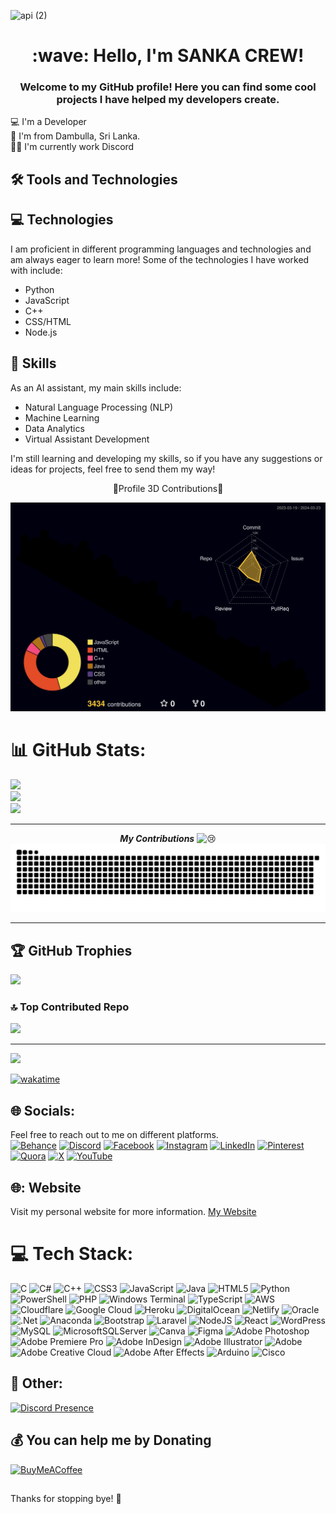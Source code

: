 <!-- ![mi perfil](https://res.cloudinary.com/superfolio/image/upload/v1620689979/68747470733a2f2f692e70696e696d672e636f6d2f6f726967696e616c732f63362f33332f63322f63363333633230656465383266306530636564376435373064626533613166332e676966_yjuh2s.gif) -->


<!-- ![api](https://github.com/sankalk/sankalk/assets/158070400/1c809c8a-0af0-46f7-a73e-61e3658c2732) -->

![api (2)](https://github.com/sankalk/sankalk/assets/158070400/c8a197f2-76fb-45dd-93ec-0127b762c20e)


<h1 align="center">:wave: Hello, I'm SANKA CREW!</center></h1>

<h3 align="center">Welcome to my GitHub profile! Here you can find some cool projects I have helped my developers create.</h3>

:computer: I'm a Developer <br>
:house_with_garden: I'm from Dambulla, Sri Lanka.<br>
👨‍💼 I'm currently work Discord <br>

## :hammer_and_wrench: Tools and Technologies

 ## :computer: Technologies

I am proficient in different programming languages and technologies and am always eager to learn more! Some of the technologies I have worked with include:

- Python
- JavaScript
- C++
- CSS/HTML
- Node.js

## :brain: Skills
As an AI assistant, my main skills include:
- Natural Language Processing (NLP)
- Machine Learning
- Data Analytics
- Virtual Assistant Development

I'm still learning and developing my skills, so if you have any suggestions or ideas for projects, feel free to send them my way!<br>

<div align="center">

<p>🔹Profile 3D Contributions🔹</p>

![](./profile-3d-contrib/profile-night-rainbow.svg)

</div>

# 📊 GitHub Stats:
![](https://github-readme-stats.vercel.app/api?username=sankalk&theme=radical&hide_border=false&include_all_commits=false&count_private=true)<br/>
![](https://github-readme-streak-stats.herokuapp.com/?user=sankalk&theme=radical&hide_border=false)<br/>
![](https://github-readme-stats.vercel.app/api/top-langs/?username=sankalk&theme=radical&hide_border=false&include_all_commits=false&count_private=true&layout=compact)

---

<div align="center">
  
***My Contributions*** <img src="https://fonts.gstatic.com/s/e/notoemoji/latest/1f622/512.gif" alt="😢" width="32" height="32"> <br>
<img src="https://raw.githubusercontent.com/sankalk/sankalk/output/snake.svg" alt="Snake animation" />
</div>

---

## 🏆 GitHub Trophies
![](https://github-profile-trophy.vercel.app/?username=sankalk&theme=radical&no-frame=false&no-bg=false&margin-w=4)

### 🔝 Top Contributed Repo
![](https://github-contributor-stats.vercel.app/api?username=sankalk&limit=5&theme=radical&combine_all_yearly_contributions=true)

---
[![](https://visitcount.itsvg.in/api?id=sankalk&icon=0&color=10)](https://visitcount.itsvg.in)

[![wakatime](https://wakatime.com/badge/user/018d535b-bfa6-4a14-b7e8-af0ffa6e870e.svg)](https://wakatime.com/@018d535b-bfa6-4a14-b7e8-af0ffa6e870e)

## 🌐 Socials:
Feel free to reach out to me on different platforms.<br>
[![Behance](https://img.shields.io/badge/Behance-1769ff?logo=behance&logoColor=white)](https://behance.net/sankacrew) [![Discord](https://img.shields.io/badge/Discord-%237289DA.svg?logo=discord&logoColor=white)](https://discord.gg/rkapD38Sad) [![Facebook](https://img.shields.io/badge/Facebook-%231877F2.svg?logo=Facebook&logoColor=white)](https://facebook.com/malithapiyumalsankalpa) [![Instagram](https://img.shields.io/badge/Instagram-%23E4405F.svg?logo=Instagram&logoColor=white)](https://instagram.com/malitha_p_sankalpa) [![LinkedIn](https://img.shields.io/badge/LinkedIn-%230077B5.svg?logo=linkedin&logoColor=white)](https://linkedin.com/in/malithapiyumal) [![Pinterest](https://img.shields.io/badge/Pinterest-%23E60023.svg?logo=Pinterest&logoColor=white)](https://pinterest.com/malithapiyumal) [![Quora](https://img.shields.io/badge/Quora-%23B92B27.svg?logo=Quora&logoColor=white)](https://quora.com/profile/Malitha-Piyumal-Sankalpa) [![X](https://img.shields.io/badge/X-black.svg?logo=X&logoColor=white)](https://x.com/Malitha_piyuma) [![YouTube](https://img.shields.io/badge/YouTube-%23FF0000.svg?logo=YouTube&logoColor=white)](https://youtube.com/@UCi_iSCxhm43xpT4TnlWorwQ)

## 🌐: Website

Visit my personal website for more information. [My Website](https://gmpsankalpa.xyz)

# 💻 Tech Stack:
![C](https://img.shields.io/badge/c-%2300599C.svg?style=for-the-badge&logo=c&logoColor=white) ![C#](https://img.shields.io/badge/c%23-%23239120.svg?style=for-the-badge&logo=csharp&logoColor=white) ![C++](https://img.shields.io/badge/c++-%2300599C.svg?style=for-the-badge&logo=c%2B%2B&logoColor=white) ![CSS3](https://img.shields.io/badge/css3-%231572B6.svg?style=for-the-badge&logo=css3&logoColor=white) ![JavaScript](https://img.shields.io/badge/javascript-%23323330.svg?style=for-the-badge&logo=javascript&logoColor=%23F7DF1E) ![Java](https://img.shields.io/badge/java-%23ED8B00.svg?style=for-the-badge&logo=openjdk&logoColor=white) ![HTML5](https://img.shields.io/badge/html5-%23E34F26.svg?style=for-the-badge&logo=html5&logoColor=white) ![Python](https://img.shields.io/badge/python-3670A0?style=for-the-badge&logo=python&logoColor=ffdd54) ![PowerShell](https://img.shields.io/badge/PowerShell-%235391FE.svg?style=for-the-badge&logo=powershell&logoColor=white) ![PHP](https://img.shields.io/badge/php-%23777BB4.svg?style=for-the-badge&logo=php&logoColor=white) ![Windows Terminal](https://img.shields.io/badge/Windows%20Terminal-%234D4D4D.svg?style=for-the-badge&logo=windows-terminal&logoColor=white) ![TypeScript](https://img.shields.io/badge/typescript-%23007ACC.svg?style=for-the-badge&logo=typescript&logoColor=white) ![AWS](https://img.shields.io/badge/AWS-%23FF9900.svg?style=for-the-badge&logo=amazon-aws&logoColor=white) ![Cloudflare](https://img.shields.io/badge/Cloudflare-F38020?style=for-the-badge&logo=Cloudflare&logoColor=white) ![Google Cloud](https://img.shields.io/badge/GoogleCloud-%234285F4.svg?style=for-the-badge&logo=google-cloud&logoColor=white) ![Heroku](https://img.shields.io/badge/heroku-%23430098.svg?style=for-the-badge&logo=heroku&logoColor=white) ![DigitalOcean](https://img.shields.io/badge/DigitalOcean-%230167ff.svg?style=for-the-badge&logo=digitalOcean&logoColor=white) ![Netlify](https://img.shields.io/badge/netlify-%23000000.svg?style=for-the-badge&logo=netlify&logoColor=#00C7B7) ![Oracle](https://img.shields.io/badge/Oracle-F80000?style=for-the-badge&logo=oracle&logoColor=white) ![.Net](https://img.shields.io/badge/.NET-5C2D91?style=for-the-badge&logo=.net&logoColor=white) ![Anaconda](https://img.shields.io/badge/Anaconda-%2344A833.svg?style=for-the-badge&logo=anaconda&logoColor=white) ![Bootstrap](https://img.shields.io/badge/bootstrap-%238511FA.svg?style=for-the-badge&logo=bootstrap&logoColor=white) ![Laravel](https://img.shields.io/badge/laravel-%23FF2D20.svg?style=for-the-badge&logo=laravel&logoColor=white) ![NodeJS](https://img.shields.io/badge/node.js-6DA55F?style=for-the-badge&logo=node.js&logoColor=white) ![React](https://img.shields.io/badge/react-%2320232a.svg?style=for-the-badge&logo=react&logoColor=%2361DAFB) ![WordPress](https://img.shields.io/badge/WordPress-%23117AC9.svg?style=for-the-badge&logo=WordPress&logoColor=white) ![MySQL](https://img.shields.io/badge/mysql-%2300000f.svg?style=for-the-badge&logo=mysql&logoColor=white) ![MicrosoftSQLServer](https://img.shields.io/badge/Microsoft%20SQL%20Server-CC2927?style=for-the-badge&logo=microsoft%20sql%20server&logoColor=white) ![Canva](https://img.shields.io/badge/Canva-%2300C4CC.svg?style=for-the-badge&logo=Canva&logoColor=white) ![Figma](https://img.shields.io/badge/figma-%23F24E1E.svg?style=for-the-badge&logo=figma&logoColor=white) ![Adobe Photoshop](https://img.shields.io/badge/adobe%20photoshop-%2331A8FF.svg?style=for-the-badge&logo=adobe%20photoshop&logoColor=white) ![Adobe Premiere Pro](https://img.shields.io/badge/Adobe%20Premiere%20Pro-9999FF.svg?style=for-the-badge&logo=Adobe%20Premiere%20Pro&logoColor=white) ![Adobe InDesign](https://img.shields.io/badge/Adobe%20InDesign-49021F?style=for-the-badge&logo=adobeindesign&logoColor=FF3366) ![Adobe Illustrator](https://img.shields.io/badge/adobe%20illustrator-%23FF9A00.svg?style=for-the-badge&logo=adobe%20illustrator&logoColor=white) ![Adobe](https://img.shields.io/badge/adobe-%23FF0000.svg?style=for-the-badge&logo=adobe&logoColor=white) ![Adobe Creative Cloud](https://img.shields.io/badge/Adobe%20Creative%20Cloud-DA1F26.svg?style=for-the-badge&logo=Adobe%20Creative%20Cloud&logoColor=white) ![Adobe After Effects](https://img.shields.io/badge/Adobe%20After%20Effects-9999FF.svg?style=for-the-badge&logo=Adobe%20After%20Effects&logoColor=white) ![Arduino](https://img.shields.io/badge/-Arduino-00979D?style=for-the-badge&logo=Arduino&logoColor=white) ![Cisco](https://img.shields.io/badge/cisco-%23049fd9.svg?style=for-the-badge&logo=cisco&logoColor=black)

## 📜 Other:

[![Discord Presence](https://lanyard.cnrad.dev/api/793470366521622528)](https://discord.com/users/793470366521622528)

## 💰 You can help me by Donating
[![BuyMeACoffee](https://img.shields.io/badge/Buy%20Me%20a%20Coffee-ffdd00?style=for-the-badge&logo=buy-me-a-coffee&logoColor=black)](https://buymeacoffee.com/gmpsankalpa ) 

##
Thanks for stopping bye! :wave:




  
<!-- Proudly created with GPRM ( https://gprm.itsvg.in ) -->

 
